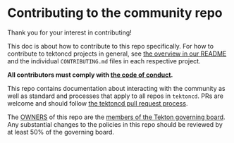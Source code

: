# Contributing to the community repo

Thank you for your interest in contributing!

This doc is about how to contribute to this repo specifically. For how to
contribute to tektoncd projects in general, see [the overview in our README](README.md)
and the individual `CONTRIBUTING.md` files in each respective project.

**All contributors must comply with
[the code of conduct](./code-of-conduct.md).**

This repo contains documentation about interacting with the community as well as standard
and processes that apply to all repos in `tektoncd`. PRs are welcome and should follow
[the tektoncd pull request process](./process/README.md#pull-request-process).

The [OWNERS](OWNERS) of this repo are the [members of the Tekton governing board](./governance.md).
Any substantial changes to the policies in this repo should be reviewed by at least 50% of the
governing board.
